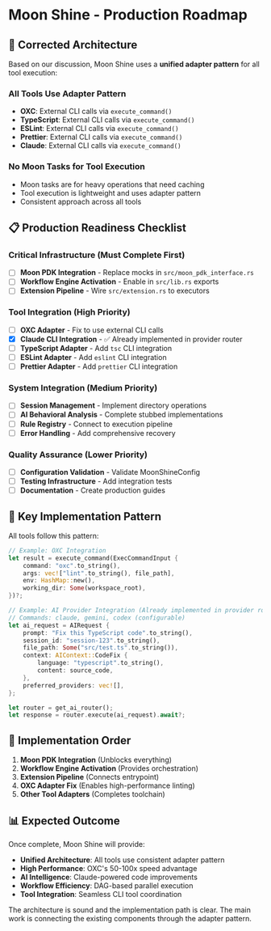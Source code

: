 # Moon Shine - Production Roadmap

## 🎯 Corrected Architecture

Based on our discussion, Moon Shine uses a **unified adapter pattern** for all tool execution:

### **All Tools Use Adapter Pattern**

- **OXC**: External CLI calls via `execute_command()`
- **TypeScript**: External CLI calls via `execute_command()`
- **ESLint**: External CLI calls via `execute_command()`
- **Prettier**: External CLI calls via `execute_command()`
- **Claude**: External CLI calls via `execute_command()`

### **No Moon Tasks for Tool Execution**

- Moon tasks are for heavy operations that need caching
- Tool execution is lightweight and uses adapter pattern
- Consistent approach across all tools

## 📋 Production Readiness Checklist

### **Critical Infrastructure** (Must Complete First)

- [ ] **Moon PDK Integration** - Replace mocks in `src/moon_pdk_interface.rs`
- [ ] **Workflow Engine Activation** - Enable in `src/lib.rs` exports
- [ ] **Extension Pipeline** - Wire `src/extension.rs` to executors

### **Tool Integration** (High Priority)

- [ ] **OXC Adapter** - Fix to use external CLI calls
- [x] **Claude CLI Integration** - ✅ Already implemented in provider router
- [ ] **TypeScript Adapter** - Add `tsc` CLI integration
- [ ] **ESLint Adapter** - Add `eslint` CLI integration
- [ ] **Prettier Adapter** - Add `prettier` CLI integration

### **System Integration** (Medium Priority)

- [ ] **Session Management** - Implement directory operations
- [ ] **AI Behavioral Analysis** - Complete stubbed implementations
- [ ] **Rule Registry** - Connect to execution pipeline
- [ ] **Error Handling** - Add comprehensive recovery

### **Quality Assurance** (Lower Priority)

- [ ] **Configuration Validation** - Validate MoonShineConfig
- [ ] **Testing Infrastructure** - Add integration tests
- [ ] **Documentation** - Create production guides

## 🔧 Key Implementation Pattern

All tools follow this pattern:

```rust
// Example: OXC Integration
let result = execute_command(ExecCommandInput {
    command: "oxc".to_string(),
    args: vec!["lint".to_string(), file_path],
    env: HashMap::new(),
    working_dir: Some(workspace_root),
})?;

// Example: AI Provider Integration (Already implemented in provider router)
// Commands: claude, gemini, codex (configurable)
let ai_request = AIRequest {
    prompt: "Fix this TypeScript code".to_string(),
    session_id: "session-123".to_string(),
    file_path: Some("src/test.ts".to_string()),
    context: AIContext::CodeFix {
        language: "typescript".to_string(),
        content: source_code,
    },
    preferred_providers: vec![],
};

let router = get_ai_router();
let response = router.execute(ai_request).await?;
```

## 🚀 Implementation Order

1. **Moon PDK Integration** (Unblocks everything)
2. **Workflow Engine Activation** (Provides orchestration)
3. **Extension Pipeline** (Connects entrypoint)
4. **OXC Adapter Fix** (Enables high-performance linting)
5. **Other Tool Adapters** (Completes toolchain)

## 📊 Expected Outcome

Once complete, Moon Shine will provide:

- **Unified Architecture**: All tools use consistent adapter pattern
- **High Performance**: OXC's 50-100x speed advantage
- **AI Intelligence**: Claude-powered code improvements
- **Workflow Efficiency**: DAG-based parallel execution
- **Tool Integration**: Seamless CLI tool coordination

The architecture is sound and the implementation path is clear. The main work is connecting the existing components through the adapter pattern.
